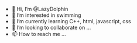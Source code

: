 - 👋 Hi, I’m @LazyDolphin
- 👀 I’m interested in swimming
- 🌱 I’m currently learning C++, html, javascript, css
- 💞️ I’m looking to collaborate on ...
- 📫 How to reach me ...

<!---
LazyDolphin/LazyDolphin is a ✨ special ✨ repository because its `README.md` (this file) appears on your GitHub profile.
You can click the Preview link to take a look at your changes.
--->
